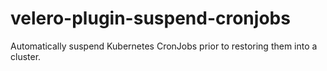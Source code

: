 # velero-plugin-suspend-cronjobs
Automatically suspend Kubernetes CronJobs prior to restoring them into a cluster.
